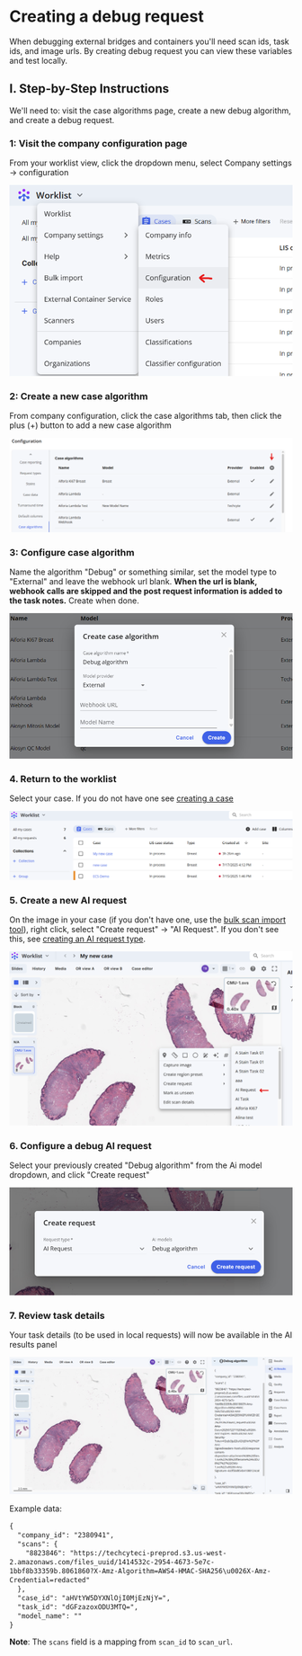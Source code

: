 # Creating a debug request

When debugging external bridges and containers you'll need scan ids, task ids, and image urls. By creating debug request you can view these variables and test locally.

## I. Step-by-Step Instructions

We'll need to: visit the case algorithms page, create a new debug algorithm, and create a debug request.

### 1: Visit the company configuration page

From your worklist view, click the dropdown menu, select Company settings -> configuration 

  ![](images/image1.png) 

### 2: Create a new case algorithm

From company configuration, click the case algorithms tab, then click the plus (+) button to add a new case algorithm

  ![](images/image2.png) 

### 3: Configure case algorithm

Name the algorithm "Debug" or something similar, set the model type to "External" and leave the webhook url blank. **When the url is blank, webhook calls are skipped and the post request information is added to the task notes.** Create when done.

  ![](images/image3.png) 

### 4. Return to the worklist

Select your case. If you do not have one see [creating a case](../creating-a-case/index.md)

  ![](images/image4.png) 

### 5. Create a new AI request

On the image in your case (if you don't have one, use the [bulk scan import tool](../bulk-import-tool/index.md)), right click, select "Create request" -> "AI Request". If you don't see this, see [creating an AI request type](../creating-an-ai-request-type/index.md).

  ![](images/image5.png) 

### 6. Configure a debug AI request

Select your previously created "Debug algorithm" from the Ai model dropdown, and click "Create request"

  ![](images/image6.png)

### 7. Review task details

Your task details (to be used in local requests) will now be available in the AI results panel

  ![](images/image7.png)

Example data:

```
{
  "company_id": "2380941",
  "scans": {
    "8823846": "https://techcyteci-preprod.s3.us-west-2.amazonaws.com/files_uuid/1414532c-2954-4673-5e7c-1bbf8b33359b.8061860?X-Amz-Algorithm=AWS4-HMAC-SHA256\u0026X-Amz-Credential=redacted"
  },
  "case_id": "aHVtYW5DYXNlOjI0MjEzNjY=",
  "task_id": "dGFzazoxODU3MTQ=",
  "model_name": ""
}
```

**Note**: The `scans` field is a mapping from `scan_id` to `scan_url`.